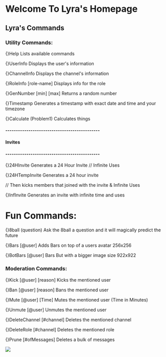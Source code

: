 <h1>Welcome To Lyra's Homepage</h1>

<h2> Lyra's Commands </h2>

<h3> Utility Commands: </h3>
<p>{}Help                    Lists available commands</p>
<p>{}UserInfo                Displays the user's information</p>
<p>{}ChannelInfo             Displays the channel's information</p>
<p>{}RoleInfo [role-name]    Displays info for the role</p>
<p>{}GenNumber [min] [max]   Returns a random number</p>
<p>{}Timestamp  Generates a timestamp with exact date and time and your timezone</p>
<p>{}Calculate (Problem1) Calculates things</p>
<h4>---------------------------------------------</h4>
<h4>Invites<h4>
<h4>---------------------------------------------</h4>
<p>{}24HInvite Generates a 24 Hour Invite // Infinite Uses</p>
<p>{}24HTempInvite Generates a 24 hour invite</p>
<p>// Then kicks members that joined with the invite & Infinite Uses</p>
<p>{}InfInvite Generates an invite with infinite time and uses</p>
<h1> Fun Commands: </h1>
<p>{}8ball (question) Ask the 8ball a question and it will magically predict the future</p>
<p>{}Bars [@user]     Adds Bars on top of a users avatar 256x256</p>
<p>{}BotBars [@user]  Bars But with a bigger image size 922x922</p>
<h3> Moderation Commands: </h3>
<p>{}Kick [@user] [reason]      Kicks the mentioned user</p>
<p>{}Ban [@user] [reason]       Bans the mentioned user</p>
<p>{}Mute [@user] [Time]        Mutes the mentioned user (Time in Minutes)</p>
<p>{}Unmute [@user]              Unmutes the mentioned user</p>
<p>{}DeleteChannel [#channel]  Deletes the mentioned channel</p>
<p>{}DeleteRole [#channel]     Deletes the mentioned role</p>
<p>{}Prune [#ofMessages]       Deletes a bulk of messages</p>




<a href="https://discordbots.org/bot/404804721669570563">
  <img src="https://discordbots.org/api/widget/404804721669570563.svg" />
</a>

